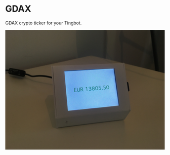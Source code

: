 # GDAX

GDAX crypto ticker for your Tingbot.

![GDAX Ticker for Tingbot](https://raw.githubusercontent.com/boyvanamstel/tingbot-gdax/master/screenshots/tingbot.JPG)
